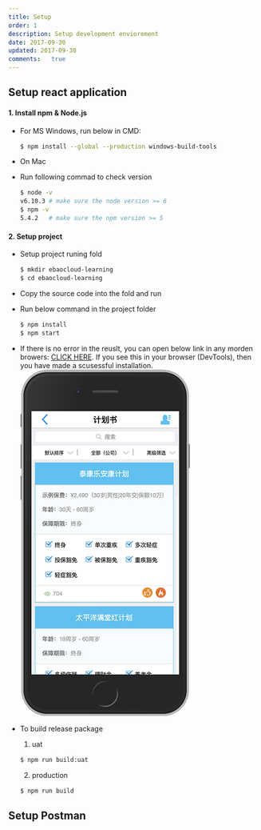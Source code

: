 ```yaml
---
title: Setup
order: 1
description: Setup development enviorement
date: 2017-09-30
updated: 2017-09-30
comments:	true
---
```


## Setup react application
#### 1. Install npm & Node.js
   - For MS Windows, run below  in CMD:
     ```sh
     $ npm install --global --production windows-build-tools
     ```
   - On Mac

   - Run following commad to check version
     ```sh
     $ node -v
     v6.10.3 # make sure the node version >= 6
     $ npm -v
     5.4.2   # make sure the npm version >= 5
     ```
#### 2. Setup project
   - Setup project runing fold
     ```sh
     $ mkdir ebaocloud-learning
     $ cd ebaocloud-learning
     ```
   - Copy the source code into the fold and run
   - Run below command in the project folder
     ```sh
     $ npm install
     $ npm start
     ```
   - If there is no error in the reuslt, you can open below link in any morden browers: [CLICK HERE](localhost:3000/app/productList?msg=eyJ0ZW5hbnRDb2RlIjoiR1VFU1QiLCJwcm9kdWNlckNvZGUiOiJhdjEyMzQ1IiwicHJvZHVjZXJOYW1lIjoiQXZyaXN0IEFnZW50IiwicHJvZHVjZXJUeXBlIjoiMSIsInByb2R1Y2VyUGhvbmUiOiIxMjM0NTY3ODkwMSIsInByb2R1Y2VyRW1haWwiOiJhZG1pbkBlYmFvdGVjaC5jb20iLCJleHRyYVByb3BlcnRpZXMiOnt9LCJhZ2VudEluZm9NYXAiOnt9fQ==&sign=14222f754cf86d06cd1f462d8ce91278&tenantCode=GUEST). If you see this in your browser (DevTools), then you have made a scusessful installation.
   ![Sample app page](./assets/app-homepage.png)

   -  To build release package
       1. uat
        ```sh
        $ npm run build:uat
        ```
       2. production
        ```sh
        $ npm run build
        ```

## Setup Postman
